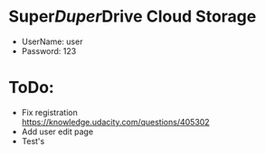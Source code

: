 # Super*Duper*Drive Cloud Storage

* UserName: user
* Password: 123

# ToDo: 

* Fix registration  
  https://knowledge.udacity.com/questions/405302
* Add user edit page
* Test's